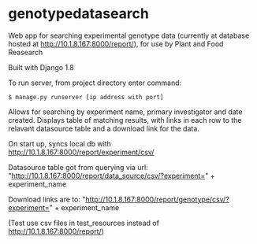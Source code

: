 # genotypedatasearch
Web app for searching experimental genotype data (currently at database hosted at http://10.1.8.167:8000/report/), for use by Plant and Food Reasearch

Built with Django 1.8

To run server, from project directory enter command:
```shell
$ manage.py runserver [ip address with port]
```

Allows for searching by experiment name, primary investigator and date created.
Displays table of matching results, with links in each row to the relavant datasource 
table and a download link for the data.

On start up, syncs local db with http://10.1.8.167:8000/report/experiment/csv/

Datasource table got from querying via url: "http://10.1.8.167:8000/report/data_source/csv/?experiment=" + experiment_name

Download links are to: "http://10.1.8.167:8000/report/genotype/csv/?experiment=" + experiment_name

(Test use csv files in test_resources instead of http://10.1.8.167:8000/report/)